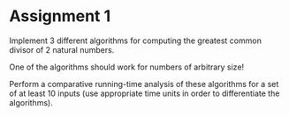 # Assignment 1
Implement 3 different algorithms for computing the greatest common divisor of 2 natural numbers.

One of the algorithms should work for numbers of arbitrary size!

Perform a comparative running-time analysis of these algorithms for a set of at least 10 inputs (use appropriate time units in order to differentiate the algorithms).
